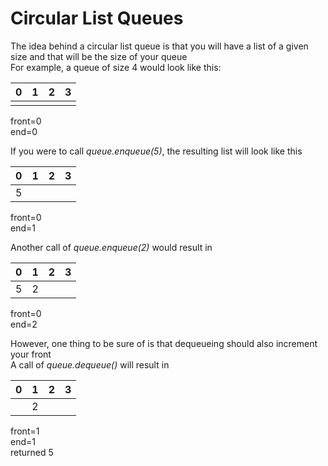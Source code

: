 # Circular List Queues

The idea behind a circular list queue is that you will have a list of a given size and that will be the size of your queue  
For example, a queue of size 4 would look like this:

| 0 | 1 | 2 | 3 | 
|:-:|:-:|:-:|:-:|
|   |   |   |   |

front=0  
end=0

If you were to call *queue.enqueue(5)*, the resulting list will look like this

| 0 | 1 | 2 | 3 |
|:-:|:-:|:-:|:-:|
| 5 |   |   |   |

front=0  
end=1

Another call of *queue.enqueue(2)* would result in

| 0 | 1 | 2 | 3 |
|:-:|:-:|:-:|:-:|
| 5 | 2 |   |   |

front=0  
end=2

However, one thing to be sure of is that dequeueing should also increment your front  
A call of *queue.dequeue()* will result in

| 0 | 1 | 2 | 3 |
|:-:|:-:|:-:|:-:|
|   | 2 |   |   |

front=1  
end=1  
returned 5


